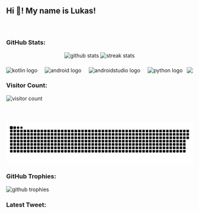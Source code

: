 <h2 align="left">Hi 👋! My name is Lukas!</h2>

###

<br clear="both">

<div align="center">
    <h3 align="left">GitHub Stats:</h3>
    <img src="https://github-readme-stats.vercel.app/api?username=Batorian&show_icons=true&theme=radical" height="150" alt="github stats" />
    <img src="https://streak-stats.demolab.com?user=Batorian&theme=dracula" height="150" alt="streak stats" />
</div>

###

<img align="right" height="150" src="https://i.imgflip.com/7x7s61.gif" />

###

<div align="left">
    <img src="https://skillicons.dev/icons?i=kotlin" height="30" alt="kotlin logo" />
    <img width="12" />
    <img src="https://cdn.simpleicons.org/android/3DDC84" height="30" alt="android logo" />
    <img width="12" />
    <img src="https://cdn.simpleicons.org/androidstudio/3DDC84" height="30" alt="androidstudio logo" />
    <img width="12" />
    <img src="https://skillicons.dev/icons?i=py" height="30" alt="python logo" />
</div>

###

<div align="left">
    <h3>Visitor Count:</h3>
    <img src="https://komarev.com/ghpvc/?username=Batorian&color=blue" alt="visitor count" />
</div>

###

<br clear="both">

<img src="https://raw.githubusercontent.com/Batorian/Batorian/output/github-contribution-grid-snake.svg" alt="Snake animation" />

###

<h3>GitHub Trophies:</h3>
<img src="https://github-profile-trophy.vercel.app/?username=Batorian&theme=onedark" alt="github trophies" />

###

<h3 align="left">Latest Tweet:</h3>
<!-- TWITTER:START -->
<!-- TWITTER:END -->

